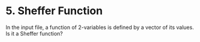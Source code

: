 
# 5. Sheffer Function

In the input file, a function of $2$-variables is defined by a vector of its values. Is it a Sheffer function?